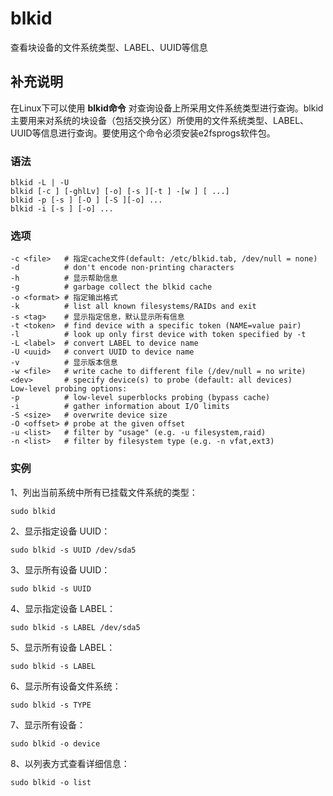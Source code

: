 # blkid

查看块设备的文件系统类型、LABEL、UUID等信息

## 补充说明

在Linux下可以使用 **blkid命令** 对查询设备上所采用文件系统类型进行查询。blkid主要用来对系统的块设备（包括交换分区）所使用的文件系统类型、LABEL、UUID等信息进行查询。要使用这个命令必须安装e2fsprogs软件包。

### 语法

```text
blkid -L | -U
blkid [-c ] [-ghlLv] [-o] [-s ][-t ] -[w ] [ ...]
blkid -p [-s ] [-O ] [-S ][-o] ...
blkid -i [-s ] [-o] ...
```

### 选项

```text
-c <file>   # 指定cache文件(default: /etc/blkid.tab, /dev/null = none)
-d          # don't encode non-printing characters
-h          # 显示帮助信息
-g          # garbage collect the blkid cache
-o <format> # 指定输出格式
-k          # list all known filesystems/RAIDs and exit
-s <tag>    # 显示指定信息，默认显示所有信息
-t <token>  # find device with a specific token (NAME=value pair)
-l          # look up only first device with token specified by -t
-L <label>  # convert LABEL to device name
-U <uuid>   # convert UUID to device name
-v          # 显示版本信息
-w <file>   # write cache to different file (/dev/null = no write)
<dev>       # specify device(s) to probe (default: all devices)
Low-level probing options:
-p          # low-level superblocks probing (bypass cache)
-i          # gather information about I/O limits
-S <size>   # overwrite device size
-O <offset> # probe at the given offset
-u <list>   # filter by "usage" (e.g. -u filesystem,raid)
-n <list>   # filter by filesystem type (e.g. -n vfat,ext3)
```

### 实例

1、列出当前系统中所有已挂载文件系统的类型：

```text
sudo blkid
```

2、显示指定设备 UUID：

```text
sudo blkid -s UUID /dev/sda5
```

3、显示所有设备 UUID：

```text
sudo blkid -s UUID
```

4、显示指定设备 LABEL：

```text
sudo blkid -s LABEL /dev/sda5
```

5、显示所有设备 LABEL：

```text
sudo blkid -s LABEL
```

6、显示所有设备文件系统：

```text
sudo blkid -s TYPE
```

7、显示所有设备：

```text
sudo blkid -o device
```

8、以列表方式查看详细信息：

```text
sudo blkid -o list
```


